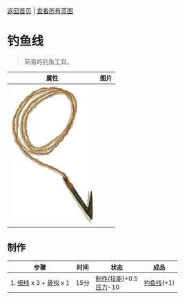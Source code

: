 [返回首页](index.md)   |  [查看所有蓝图](blueprint.md)
# 钓鱼线  
> 简易的钓鱼工具。  
  
  属性  |   图片   
 ----  |  ----:   
   |  ![](Sprite/FishingLineRustic.png)   
  
## 制作  
步骤  |  时间  |  状态  |  成品  
----  |  ----  |  ----  |  ----  
1. [细线](CordFiber.md) x 3 + [骨钩](HookBone.md) x 1  |  15分  |  [制作(技能)](Skill_Crafting.md)+0.5<br>[压力](Stress.md)-10  |  [钓鱼线](FishingLineRustic.md)(+1)  
